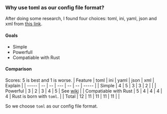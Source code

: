 ### Why use toml as our config file format?

After doing some research, I found four choices: toml, ini, yaml, json and xml from [this link](https://www.barenakedcoder.com/blog/2020/03/config-files-ini-xml-json-yaml-toml/).

#### Goals
- Simple
- Powerfull
- Compatiable with Rust
#### Comparison
Scores: 5 is best and 1 is worse.
| Feature | toml | ini | yaml | json | xml | Explain |
| ----- | -- | -- | --- | -- | -- | ----- |
| Simple |  4 | 5 | 3 | 3 | 2 | |
| Powerful | 3 | 2 | 3 | 4 | 5 | See [wiki](https://en.wikipedia.org/wiki/TOML) |
| Compatiable with Rust | 5 |  4 | 4 | 4 | 4 | Rust is born with `toml`. |
| Total |  12 | 11 | 11 | 11 | 11 | |

So we choose `toml` as our config file format.
